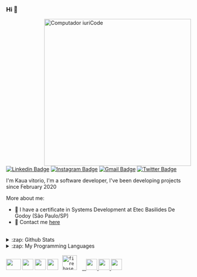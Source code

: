 ### Hi 👋
<img src="https://raw.githubusercontent.com/MicaelliMedeiros/micaellimedeiros/master/image/computer-illustration.png" min-width="400px" max-width="400px" width="400px" align="right" alt="Computador iuriCode">

[![Linkedin Badge](https://img.shields.io/badge/-LinkedIn-blue?style=flat-square&logo=Linkedin&logoColor=white&link=https://www.linkedin.com/in/kaua-vitorio-42024b1a3)](https://www.linkedin.com/in/kauavitorio/)
[![Instagram Badge](https://img.shields.io/badge/-Instagram-purple?style=flat-square&logo=Instagram&logoColor=white&link=https://www.instagram.com/ka_vitorio/)](https://www.instagram.com/ka_vitorio/)
[![Gmail Badge](https://img.shields.io/badge/-Gmail-c14438?style=flat-square&logo=Gmail&logoColor=white&link=mailto:kauavitorioof@gmail.com)](mailto:contact@kauavitorio.com)
[![Twitter Badge](https://img.shields.io/badge/-Twitter-1DA1F2?style=flat-square&logo=twitter&logoColor=white&link=https://twitter.com/kauavitorioofc)](https://twitter.com/ka_vitorio)

I'm Kaua vitorio, I'm a software developer, I've been developing projects since February 2020

More about me:
- :school: I have a certificate in Systems Development at Etec Basilides De Godoy (São Paulo/SP)
- 💬  Contact me [here](https://kauavitorio.com/contact)
<br/>
<details>
  <summary>:zap: Github Stats</summary>
  <img src="https://github-readme-stats.vercel.app/api?username=Kauavitorio&&show_icons=true&title_color=D2D2D2&icon_color=D2D2D2&text_color=D2D2D2&bg_color=282a36">
</details>
<details> 
  <summary>:zap: My Programming Languages</summary>
  <img height="180em" src="https://github-readme-stats.vercel.app/api/top-langs/?username=Kauavitorio&layout=compact&langs_count=8&theme=dracula"/>
</details>
<br/>
<code><img height="30" width="40" src="https://cdn.discordapp.com/attachments/756546249901211749/796468550901956668/android.png"></code>
<code><img height="30" width="30" src="https://cdn.discordapp.com/attachments/756546249901211749/834831776487571496/c.png"></code>
<code><img height="30" width="30" src="https://cdn.iconscout.com/icon/free/png-512/node-js-1174925.png"></code>
<code><img height="30" width="30" src="https://dicasdejava.com.br/images/logo-java.png"></code>
<code> <img src="https://www.vectorlogo.zone/logos/firebase/firebase-icon.svg" alt="firebase" width="40" height="40"/> </a> <a href="https://git-scm.com/" target="_blank"> </code>
<code><img height="30" width="30" src="https://cdn.discordapp.com/attachments/756546249901211749/828035597108903936/1200px-HTML5_logo_and_wordmark.png"></code>
<code><img height="30" width="30" src="https://download.logo.wine/logo/Kotlin_(programming_language)/Kotlin_(programming_language)-Logo.wine.png"></code>
<code><img height="30" width="30" src="https://cdn.iconscout.com/icon/free/png-256/javascript-2752148-2284965.png"></code><br/>
